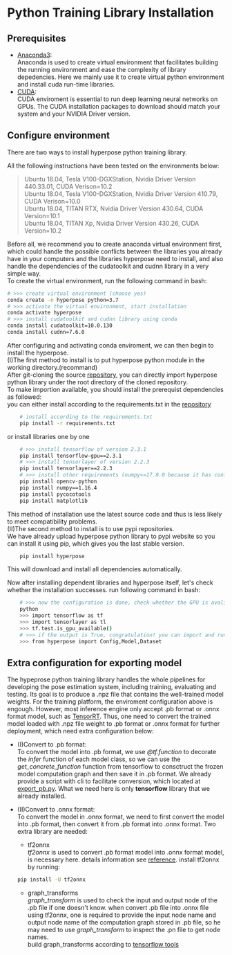 # Python Training Library Installation

## Prerequisites
* [Anaconda3](https://www.anaconda.com/products/individual):<br>
    Anaconda is used to create virtual environment that facilitates building the running environment and ease the complexity of library depedencies. Here we mainly use it to create virtual python environment and install cuda run-time libraries.
* [CUDA](https://developer.nvidia.com/cuda-downloads):<br>
    CUDA enviroment is essential to run deep learning neural networks on GPUs. The CUDA installation packages to download should match your system and your NVIDIA Driver version. 

## Configure environment
There are two ways to install hyperpose python training library.

All the following instructions have been tested on the environments below:<br>
> Ubuntu 18.04, Tesla V100-DGXStation, Nvidia Driver Version 440.33.01, CUDA Verison=10.2  
> Ubuntu 18.04, Tesla V100-DGXStation, Nvidia Driver Version 410.79, CUDA Verison=10.0  
> Ubuntu 18.04, TITAN RTX, Nvidia Driver Version 430.64, CUDA Version=10.1  
> Ubuntu 18.04, TITAN Xp, Nvidia Driver Version 430.26, CUDA Version=10.2

Before all, we recommend you to create anaconda virtual environment first, which could handle the possible conflicts between the libraries you already have in your computers and the libraries hyperpose need to install, and also handle the dependencies of the cudatoolkit and cudnn library in a very simple way.<br>
To create the virtual environment, run the following command in bash:
```bash
# >>> create virtual environment (choose yes)
conda create -n hyperpose python=3.7
# >>> activate the virtual environment, start installation
conda activate hyperpose
# >>> install cudatoolkit and cudnn library using conda
conda install cudatoolkit=10.0.130
conda install cudnn=7.6.0
```

After configuring and activating conda enviroment, we can then begin to install the hyperpose.<br>
(I)The first method to install is to put hyperpose python module in the working directory.(recommand)<br>
After git-cloning the source [repository](https://github.com/tensorlayer/hyperpose.git), you can directly import hyperpose python library under the root directory of the cloned repository.<br>
To make importion available, you should install the prerequist dependencies as followed:<br>
you can either install according to the requirements.txt in the [repository](https://github.com/tensorlayer/hyperpose.git)
```bash
    # install according to the requirements.txt
    pip install -r requirements.txt
```
or install libraries one by one
```bash
    # >>> install tensorflow of version 2.3.1
    pip install tensorflow-gpu==2.3.1
    # >>> install tensorlayer of version 2.2.3
    pip install tensorlayer==2.2.3
    # >>> install other requirements (numpy<=17.0.0 because it has conflicts with pycocotools)
    pip install opencv-python
    pip install numpy==1.16.4
    pip install pycocotools
    pip install matplotlib
``` 
This method of installation use the latest source code and thus is less likely to meet compatibility problems.<br>
(II)The second method to install is to use pypi repositories.<br>
We have already upload hyperpose python library to pypi website so you can install it using pip, which gives you the last stable version.
```bash
    pip install hyperpose
```
This will download and install all dependencies automatically.

Now after installing dependent libraries and hyperpose itself, let's check whether the installation successes.
run following command in bash:
```bash
    # >>> now the configuration is done, check whether the GPU is avaliable.
    python
    >>> import tensorflow as tf
    >>> import tensorlayer as tl
    >>> tf.test.is_gpu_available()
    # >>> if the output is True, congratulation! you can import and run hyperpose now
    >>> from hyperpose import Config,Model,Dataset
```

## Extra configuration for exporting model
The hypeprose python training library handles the whole pipelines for developing the pose estimation system, including training, evaluating and testing. Its goal is to produce a .npz file that contains the well-trained model weights. For the training platform, the enviroment configuration above is engough. However, most inference engine only accept .pb format or .onnx format model, such as [TensorRT](https://docs.nvidia.com/deeplearning/tensorrt/install-guide/index.html). Thus, one need to convert the trained model loaded with .npz file weight to .pb format or .onnx format for further deployment, which need extra configuration below:<br>

* (I)Convert to .pb format:<br>
    To convert the model into .pb format, we use *@tf.function* to decorate the *infer* function of each model class, so we can use the *get_concrete_function* function from tensorflow to consctruct the frozen model computation graph and then save it in .pb format.
    We already provide a script with cli to facilitate conversion, which located at [export_pb.py](https://github.com/tensorlayer/hyperpose/blob/master/export_pb.py). What we need here is only **tensorflow** library that we already installed.

* (II)Convert to .onnx format:<br>
    To convert the model in .onnx format, we need to first convert the model into .pb format, then convert it from .pb format into .onnx format. Two extra library are needed:
    * tf2onnx<br>
    *tf2onnx* is used to convert .pb format model into .onnx format model, is necessary here. details information see [reference](https://github.com/onnx/tensorflow-onnx).
    install tf2onnx by running:
    ```bash
    pip install -U tf2onnx
    ```

    * graph_transforms<br>
    *graph_transform* is used to check the input and output node of the .pb file if one doesn't know. when convert .pb file into .onnx file using tf2onnx, one is required to provide the input node name and output node name of the computation graph stored in .pb file, so he may need to use *graph_transform* to inspect the .pn file to get node names.<br>
    build graph_transforms according to [tensorflow tools](https://github.com/tensorflow/tensorflow/tree/master/tensorflow/tools/graph_transforms#using-the-graph-transform-tool)





